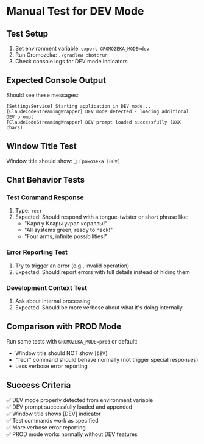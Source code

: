 # Manual Test for DEV Mode

## Test Setup

1. Set environment variable: `export GROMOZEKA_MODE=dev`
2. Run Gromozeka: `./gradlew :bot:run`
3. Check console logs for DEV mode indicators

## Expected Console Output

Should see these messages:
```
[SettingsService] Starting application in DEV mode...
[ClaudeCodeStreamingWrapper] DEV mode detected - loading additional DEV prompt
[ClaudeCodeStreamingWrapper] DEV prompt loaded successfully (XXX chars)
```

## Window Title Test

Window title should show: `🤖 Громозека [DEV]`

## Chat Behavior Tests

### Test Command Response
1. Type: `тест`
2. Expected: Should respond with a tongue-twister or short phrase like:
   - "Карл у Клары украл кораллы!"
   - "All systems green, ready to hack!"
   - "Four arms, infinite possibilities!"

### Error Reporting Test  
1. Try to trigger an error (e.g., invalid operation)
2. Expected: Should report errors with full details instead of hiding them

### Development Context Test
1. Ask about internal processing
2. Expected: Should be more verbose about what it's doing internally

## Comparison with PROD Mode

Run same tests with `GROMOZEKA_MODE=prod` or default:
- Window title should NOT show `[DEV]`
- "тест" command should behave normally (not trigger special responses)
- Less verbose error reporting

## Success Criteria

✅ DEV mode properly detected from environment variable  
✅ DEV prompt successfully loaded and appended  
✅ Window title shows [DEV] indicator  
✅ Test commands work as specified  
✅ More verbose error reporting  
✅ PROD mode works normally without DEV features